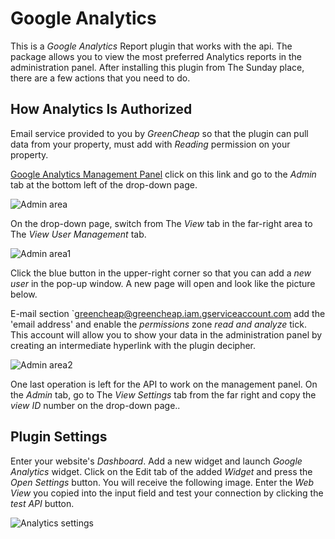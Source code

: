 # Google Analytics
This is a *Google Analytics* Report plugin that works with the api. The package allows you to view the most preferred Analytics reports in the administration panel. After installing this plugin from The Sunday place, there are a few actions that you need to do.

## How Analytics Is Authorized
Email service provided to you by *GreenCheap* so that the plugin can pull data from your property, must add with *Reading* permission on your property.

<a href="http://analytics.google.com/" target="_blank" rel="nofollow">Google Analytics Management Panel</a> click on this link and go to the *Admin* tab at the bottom left of the drop-down page.

![Admin area](storage/docs-belgeler/googleanalytics/yonetici-area.png)


On the drop-down page, switch from The *View* tab in the far-right area to The *View User Management* tab.

![Admin area1](storage/docs-belgeler/googleanalytics/yonetici-area1.png)

Click the blue button in the upper-right corner so that you can add a *new user* in the pop-up window. A new page will open and look like the picture below. 

E-mail section `greencheap@greencheap.iam.gserviceaccount.com add the 'email address' and enable the *permissions* zone *read and analyze* tick. This account will allow you to show your data in the administration panel by creating an intermediate hyperlink with the plugin decipher.

![Admin area2](storage/docs-belgeler/googleanalytics/yonetici-area2.png)

One last operation is left for the API to work on the management panel. On the *Admin* tab, go to The *View Settings* tab from the far right and copy the *view ID* number on the drop-down page..

## Plugin Settings

Enter your website's *Dashboard*. Add a new widget and launch *Google Analytics* widget. Click on the Edit tab of the added *Widget* and press the *Open Settings* button. You will receive the following image. Enter the *Web View* you copied into the input field and test your connection by clicking the *test API* button.

![Analytics settings](storage/docs-belgeler/googleanalytics/analytics-settings.png)